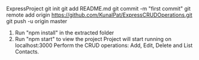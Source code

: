 ExpressProject
git init
git add README.md
git commit -m "first commit"
git remote add origin https://github.com/KunalPat/ExpressCRUDOperations.git
git push -u origin master
1) Run "npm install" in the extracted folder
2) Run "npm start" to view the project
Project will start running on localhost:3000
Perform the CRUD operations: Add, Edit, Delete and List Contacts.